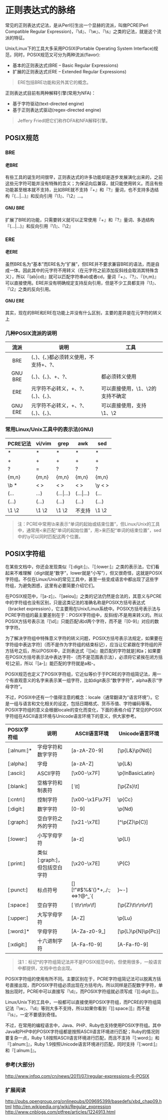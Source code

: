 # 正则表达式的脉络

常见的正则表达式记法，是从Perl衍生出一个显赫的流派，叫做PCRE(Perl Compatible Regular Expression)，『\d』、『\w』、『\s』之类的记法，就是这个流派的特征。

Unix/Linux下的工具大多采用POSIX(Portable Operating System Interface)规范，同时，POSIX规范又可分为两种流派(flavor):
- 基本的正则表达式(BRE – Basic Regular Expressions)
- 扩展的正则表达式(ERE – Extended Regular Expressions)
> ERE包括BRE功能和另外其它的概念。

正则表达式目前有两种解释引擎(常用为NFA)：
- 基于字符驱动(text-directed engine)
- 基于正则表达式驱动(regex-directed engine)
> Jeffery Friedl把它们称作DFA和NFA解释引擎。

## POSIX规范

### BRE

#### 老BRE
有些工具的诞生时间很早，正则表达式的许多功能却是逐步发展演化出来的，之前这些元字符可能并没有特殊的含义；为保证向后兼容，就只能使用转义。而且有些功能甚至根本就不支持，比如BRE就不支持『+』和『?』量词，也不支持多选结构『(…|…)』和反向引用『\1』、『\2』…。

#### GNU BRE
扩展了BRE的功能，只需要转义就可以正常使用『+』和『?』量词、多选结构『(…|…)』和反向引用『\1』、『\2』


### ERE

#### 老ERE
虽然BRE名为“基本”而ERE名为“扩展”，但ERE并不要求兼容BRE的语法，而是自成一体。因此其中的元字符不用转义（在元字符之前添加反斜线会取消其特殊含义），所以『(ab|cd)』就可以匹配字符串ab或者cd，量词『+』、『?』、『{n,m}』可以直接使用。ERE并没有明确规定支持反向引用，但是不少工具都支持『\1』、『\2』之类的反向引用。

#### GNU ERE
其实，现在的BRE和ERE在功能上并没有什么区别，主要的差异是在元字符的转义上


### 几种POSIX流派的说明

| 流派    | 说明                                                                 | 工具|
|:-:|---|--|
| BRE     | (、)、{、}都必须转义使用，不支持+、?、|                              | grep、sed、vi(但vi支持这些多选结构和反向引用)|
| GNU BRE | (、)、{、}、+、?、|都必须转义使用                                    | GNU grep、GNU sed|
| ERE     | 元字符不必转义，+、?、(、)、{、}、|可以直接使用，\1、\2的支持不确定  | egrep、awk|
| GNU ERE | 元字符不必转义，+、?、(、)、{、}、|可以直接使用，支持\1、\2          | grep –E、GNU awk|

### 常用Linux/Unix工具中的表示法(GNU)

| PCRE记法  | vi/vim  | grep      | awk       | sed       |
|:-|---|--|--|--|
| *         | *       | *         | *         | *         |
| +         | \+      | \+        | +         | \+        |
| ?         | \=      | \?        | ?         | \?        |
| {m,n}     | \{m,n}  | \{m,n\}   | {m,n}     | \{m,n\}   |
| \b *      | \< \>   | \< \>     | \< \>     | \y \< \>  |
| (…|…)     | \(…\|…\)| \(…\|…\)  | (…|…)     | (…|…)     |
| (…)       | \(…\)   | \(…\)     | (…)       | (…)       |
| \1 \2     | \1 \2   | \1 \2     | 不支持    | \1 \2     |

> 注：PCRE中常用\b来表示“单词的起始或结束位置”，但Linux/Unix的工具中，通常用\<来匹配“单词的起始位置”，用\>来匹配“单词的结束位置”，sed中的\y可以同时匹配这两个位置。

## POSIX字符组

在某些文档中，你还会发现类似『[:digit:]』、『[:lower:]』之类的表示法，它们看起来不难理解（digit就是“数字”，lower就是“小写”），但又很奇怪，这就是POSIX字符组。不仅在Linux/Unix的常见工具中，甚至一些变成语言中都出现了这些字符组，为避免困惑，这里有必要简要介绍它们。

在POSIX规范中，『[a-z]』、『[aeiou]』之类的记法仍然是合法的，其意义与PCRE中的字符组也没有区别，只是这类记法的准确名称是POSIX方括号表达式（bracket expression），它主要用在Unix/Linux系统中。POSIX方括号表示法与PCRE字符组的最主要差别在于：POSIX字符组中，反斜线\不是用来转义的。所以POSIX方括号表示法『[\d]』只能匹配\和d两个字符，而不是『[0-9]』对应的数字字符。

为了解决字符组中特殊意义字符的转义问题，POSIX方括号表示法规定，如果要在字符组中表达字符]（而不是作为字符组的结束标记），应当让它紧跟在字符组的开方括号之后，所以POSIX中，正则表达式『[]a]』能匹配的字符就是]和a；如果要在POSIX方括号表示法中表达字符-（而不是范围表示法），必须将它紧挨在闭方括号]之前，所以『[a-]』能匹配的字符就是a和-。

POSIX规范也定义了POSIX字符组，它近似等价于于PCRE的字符组简记法，用一个有直观意义的名字来表示某一组字符，比如digit表示“数字字符”，alpha表示“字母字符”。

不过，POSIX中还有一个值得注意的概念：locale（通常翻译为“语言环境”）。它是一组与语言和文化相关的设定，包括日期格式、货币币值、字符编码等等。POSIX字符组的意义会根据locale的变化而变化，下面的表格介绍了常见的POSIX字符组在ASCII语言环境与Unicode语言环境下的意义，供大家参考。

| POSIX字符组        | 说明                           | ASCII语言环境                       | Unicode语言环境        |
|:-|---|--|--|
| [:alnum:]*         | 字母字符和数字字符             | [a-zA-Z0-9]                         | [\p{L&}\p{Nd}]         |
| [:alpha:]          | 字母                           | [a-zA-Z]                            | \p{L&}          |
| [:ascii:]          | ASCII字符                      | [\x00-\x7F]                         | \p{InBasicLatin}          |
| [:blank:]          | 空格字符和制表符               | [ \t]                               | [\p{Zs}\t]          |
| [:cntrl:]          | 控制字符                       | [\x00-\x1F\x7F]                     | \p{Cc}          |
| [:digit:]          | 数字字符                       | [0-9]                               | \p{Nd}          |
| [:graph:]          | 空白字符之外的字符             | [\x21-\x7E]                         | [^\p{Z}\p{C}]          |
| [:lower:]          | 小写字母字符                   | [a-z]                               | \p{Ll}          |
| [:print:]          | 类似[:graph:]，但包括空白字符  | [\x20-\x7E]                         | \P{C}          |
| [:punct:]          | 标点符号                       | [][!"#$%&'()*+,./:;<=>?@\^_`{|}~-]  | [\p{P}\p{S}]          |
| [:space:]          | 空白字符                       | [ \t\r\n\v\f]                       | [\p{Z}\t\r\n\v\f]          |
| [:upper:]          | 大写字母字符                   | [A-Z]                               | \p{Lu}          |
| [:word:]*          | 字母字符                       | [A-Za-z0-9_]                        | [\p{L}\p{N}\p{Pc}]          |
| [:xdigit:]         | 十六进制字符                   | [A-Fa-f0-9]                         | [A-Fa-f0-9]         |

> 注1：标记\*的字符组简记法并不是POSIX规范中的，但使用很多，一般语言中都提供，文档中也会出现。

POSIX字符组的使用有所不同。主要区别在于，PCRE字符组简记法可以脱离方括号直接出现，而POSIX字符组必须出现在方括号内，所以同样是匹配数字字符，单独出现时，PCRE中可以直接写『\d』，而POSIX字符组就必须写成『[[:digit:]]』。

Linux/Unix下的工具中，一般都可以直接使用POSIX字符组，而PCRE的字符组简记法『\w』、『\d』等则大多不支持，所以如果你看到『[[:space:]]』而不是『\s』，一定不要感到奇怪。

不过，在常用的编程语言中，Java、PHP、Ruby也支持使用POSIX字符组。其中Java和PHP中的POSIX字符组都是按照ASCII语言环境进行匹配；Ruby的情况则要复杂一点，Ruby 1.8按照ASCII语言环境进行匹配，而且不支持『[:word:]』和『[:alnum:]』，Ruby 1.9按照Unicode语言环境进行匹配，同时支持『[:word:]』和『[:alnum:]』。

### 参考(大部分)
http://www.infoq.com/cn/news/2011/07/regular-expressions-6-POSIX

### 扩展阅读
http://pubs.opengroup.org/onlinepubs/009695399/basedefs/xbd_chap09.html
http://en.wikipedia.org/wiki/Regular_expression
http://www.cnblogs.com/ptfree/articles/1224913.html
